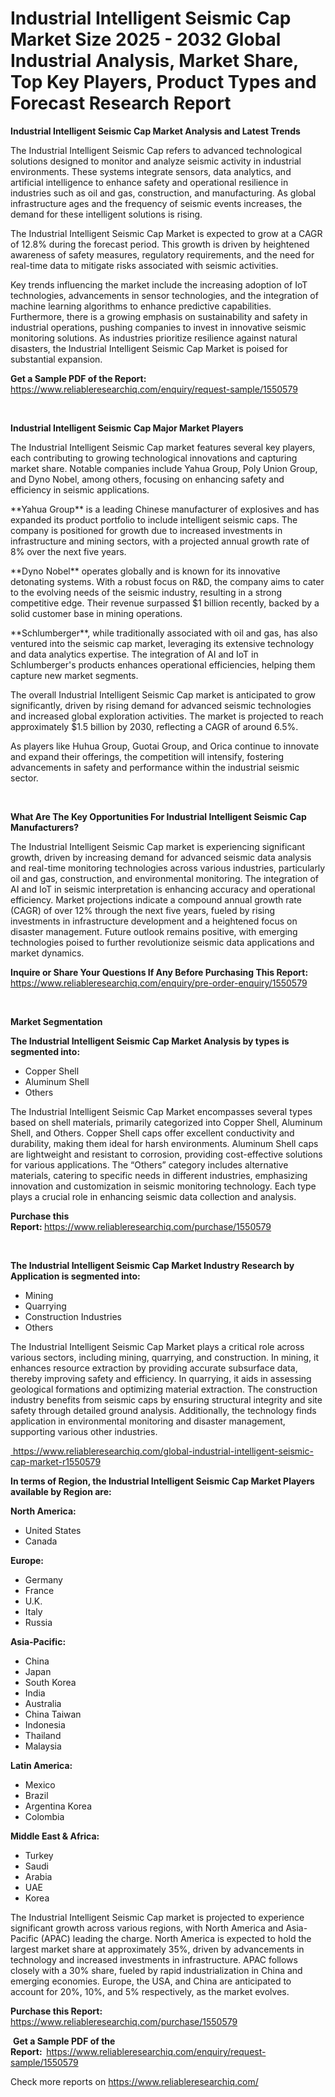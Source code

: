 <p><h1>Industrial Intelligent Seismic Cap Market Size 2025 - 2032 Global Industrial Analysis, Market Share, Top Key Players, Product Types and Forecast Research Report</h1></p><p><strong>Industrial Intelligent Seismic Cap Market Analysis and Latest Trends</strong></p>
<p><p>The Industrial Intelligent Seismic Cap refers to advanced technological solutions designed to monitor and analyze seismic activity in industrial environments. These systems integrate sensors, data analytics, and artificial intelligence to enhance safety and operational resilience in industries such as oil and gas, construction, and manufacturing. As global infrastructure ages and the frequency of seismic events increases, the demand for these intelligent solutions is rising.</p><p>The Industrial Intelligent Seismic Cap Market is expected to grow at a CAGR of 12.8% during the forecast period. This growth is driven by heightened awareness of safety measures, regulatory requirements, and the need for real-time data to mitigate risks associated with seismic activities. </p><p>Key trends influencing the market include the increasing adoption of IoT technologies, advancements in sensor technologies, and the integration of machine learning algorithms to enhance predictive capabilities. Furthermore, there is a growing emphasis on sustainability and safety in industrial operations, pushing companies to invest in innovative seismic monitoring solutions. As industries prioritize resilience against natural disasters, the Industrial Intelligent Seismic Cap Market is poised for substantial expansion.</p></p>
<p><strong>Get a Sample PDF of the Report:&nbsp;</strong> <a href="https://www.reliableresearchiq.com/enquiry/request-sample/1550579?utm_campaign=1129&utm_medium=2&utm_source=Github&utm_content=ia&utm_term=27022025&utm_id=industrial-intelligent-seismic-cap">https://www.reliableresearchiq.com/enquiry/request-sample/1550579</a></p>
<p>&nbsp;</p>
<p><strong>Industrial Intelligent Seismic Cap Major Market Players</strong></p>
<p><p>The Industrial Intelligent Seismic Cap market features several key players, each contributing to growing technological innovations and capturing market share. Notable companies include Yahua Group, Poly Union Group, and Dyno Nobel, among others, focusing on enhancing safety and efficiency in seismic applications.</p><p>**Yahua Group** is a leading Chinese manufacturer of explosives and has expanded its product portfolio to include intelligent seismic caps. The company is positioned for growth due to increased investments in infrastructure and mining sectors, with a projected annual growth rate of 8% over the next five years. </p><p>**Dyno Nobel** operates globally and is known for its innovative detonating systems. With a robust focus on R&D, the company aims to cater to the evolving needs of the seismic industry, resulting in a strong competitive edge. Their revenue surpassed $1 billion recently, backed by a solid customer base in mining operations.</p><p>**Schlumberger**, while traditionally associated with oil and gas, has also ventured into the seismic cap market, leveraging its extensive technology and data analytics expertise. The integration of AI and IoT in Schlumberger's products enhances operational efficiencies, helping them capture new market segments.</p><p>The overall Industrial Intelligent Seismic Cap market is anticipated to grow significantly, driven by rising demand for advanced seismic technologies and increased global exploration activities. The market is projected to reach approximately $1.5 billion by 2030, reflecting a CAGR of around 6.5%. </p><p>As players like Huhua Group, Guotai Group, and Orica continue to innovate and expand their offerings, the competition will intensify, fostering advancements in safety and performance within the industrial seismic sector.</p></p>
<p>&nbsp;</p>
<p><strong>What Are The Key Opportunities For Industrial Intelligent Seismic Cap Manufacturers?</strong></p>
<p><p>The Industrial Intelligent Seismic Cap market is experiencing significant growth, driven by increasing demand for advanced seismic data analysis and real-time monitoring technologies across various industries, particularly oil and gas, construction, and environmental monitoring. The integration of AI and IoT in seismic interpretation is enhancing accuracy and operational efficiency. Market projections indicate a compound annual growth rate (CAGR) of over 12% through the next five years, fueled by rising investments in infrastructure development and a heightened focus on disaster management. Future outlook remains positive, with emerging technologies poised to further revolutionize seismic data applications and market dynamics.</p></p>
<p><strong>Inquire or Share Your Questions If Any Before Purchasing This Report:</strong> <a href="https://www.reliableresearchiq.com/enquiry/pre-order-enquiry/1550579?utm_campaign=1129&utm_medium=2&utm_source=Github&utm_content=ia&utm_term=27022025&utm_id=industrial-intelligent-seismic-cap">https://www.reliableresearchiq.com/enquiry/pre-order-enquiry/1550579</a></p>
<p>&nbsp;</p>
<p><strong>Market Segmentation</strong></p>
<p><strong>The Industrial Intelligent Seismic Cap Market Analysis by types is segmented into:</strong></p>
<p><ul><li>Copper Shell</li><li>Aluminum Shell</li><li>Others</li></ul></p>
<p><p>The Industrial Intelligent Seismic Cap Market encompasses several types based on shell materials, primarily categorized into Copper Shell, Aluminum Shell, and Others. Copper Shell caps offer excellent conductivity and durability, making them ideal for harsh environments. Aluminum Shell caps are lightweight and resistant to corrosion, providing cost-effective solutions for various applications. The “Others” category includes alternative materials, catering to specific needs in different industries, emphasizing innovation and customization in seismic monitoring technology. Each type plays a crucial role in enhancing seismic data collection and analysis.</p></p>
<p><strong>Purchase this Report:&nbsp;</strong><a href="https://www.reliableresearchiq.com/purchase/1550579?utm_campaign=1129&utm_medium=2&utm_source=Github&utm_content=ia&utm_term=27022025&utm_id=industrial-intelligent-seismic-cap">https://www.reliableresearchiq.com/purchase/1550579</a></p>
<p>&nbsp;</p>
<p><strong>The Industrial Intelligent Seismic Cap Market Industry Research by Application is segmented into:</strong></p>
<p><ul><li>Mining</li><li>Quarrying</li><li>Construction Industries</li><li>Others</li></ul></p>
<p><p>The Industrial Intelligent Seismic Cap Market plays a critical role across various sectors, including mining, quarrying, and construction. In mining, it enhances resource extraction by providing accurate subsurface data, thereby improving safety and efficiency. In quarrying, it aids in assessing geological formations and optimizing material extraction. The construction industry benefits from seismic caps by ensuring structural integrity and site safety through detailed ground analysis. Additionally, the technology finds application in environmental monitoring and disaster management, supporting various other industries.</p></p>
<p><a href="https://www.reliableresearchiq.com/global-industrial-intelligent-seismic-cap-market-r1550579?utm_campaign=1129&utm_medium=2&utm_source=Github&utm_content=ia&utm_term=27022025&utm_id=industrial-intelligent-seismic-cap">&nbsp;https://www.reliableresearchiq.com/global-industrial-intelligent-seismic-cap-market-r1550579</a></p>
<p><strong>In terms of Region, the Industrial Intelligent Seismic Cap Market Players available by Region are:</strong></p>
<p>
    <p> <strong> North America: </strong>
        <ul>
            <li>United States</li>
            <li>Canada</li>
        </ul>
        </p> 
    <p> <strong> Europe: </strong>
        <ul>
            <li>Germany</li>
            <li>France</li>
            <li>U.K.</li>
            <li>Italy</li>
            <li>Russia</li>
        </ul>
        </p> 
    <p> <strong> Asia-Pacific: </strong>
        <ul>
            <li>China</li>
            <li>Japan</li>
            <li>South Korea</li>
            <li>India</li>
            <li>Australia</li>
            <li>China Taiwan</li>
            <li>Indonesia</li>
            <li>Thailand</li>
            <li>Malaysia</li>
        </ul>
        </p> 
    <p> <strong> Latin America: </strong>
        <ul>
            <li>Mexico</li>
            <li>Brazil</li>
            <li>Argentina Korea</li>
            <li>Colombia</li>
        </ul>
        </p> 
    <p> <strong> Middle East & Africa: </strong>
        <ul>
            <li>Turkey</li>
            <li>Saudi</li>
            <li>Arabia</li>
            <li>UAE</li>
            <li>Korea</li>
        </ul>
    </p>
    </p>
<p><p>The Industrial Intelligent Seismic Cap market is projected to experience significant growth across various regions, with North America and Asia-Pacific (APAC) leading the charge. North America is expected to hold the largest market share at approximately 35%, driven by advancements in technology and increased investments in infrastructure. APAC follows closely with a 30% share, fueled by rapid industrialization in China and emerging economies. Europe, the USA, and China are anticipated to account for 20%, 10%, and 5% respectively, as the market evolves.</p></p>
<p><strong>Purchase this Report: </strong><a href="https://www.reliableresearchiq.com/purchase/1550579?utm_campaign=1129&utm_medium=2&utm_source=Github&utm_content=ia&utm_term=27022025&utm_id=industrial-intelligent-seismic-cap">https://www.reliableresearchiq.com/purchase/1550579</a></p>
<p>&nbsp;<strong>Get a Sample PDF of the Report:&nbsp;&nbsp;</strong><a href="https://www.reliableresearchiq.com/enquiry/request-sample/1550579?utm_campaign=1129&utm_medium=2&utm_source=Github&utm_content=ia&utm_term=27022025&utm_id=industrial-intelligent-seismic-cap">https://www.reliableresearchiq.com/enquiry/request-sample/1550579</a></p>
<p><strong></strong></p>
<p>Check more reports on <a href="https://www.reliableresearchiq.com/?utm_campaign=1129&utm_medium=2&utm_source=Github&utm_content=ia&utm_term=27022025&utm_id=industrial-intelligent-seismic-cap">https://www.reliableresearchiq.com/</a></p>